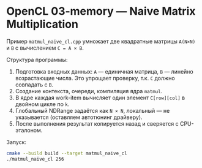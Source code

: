 # OpenCL 03-memory — Naive Matrix Multiplication

Пример `matmul_naive_cl.cpp` умножает две квадратные матрицы `A(N×N)` и `B` с
вычислением `C = A × B`.

Структура программы:
1. Подготовка входных данных: `A` — единичная матрица, `B` — линейно
   возрастающие числа. Это упрощает проверку, т.к. `C` должно совпадать с `B`.
2. Создание контекста, очереди, компиляция ядра `matmul`.
3. В ядре каждая work-item вычисляет один элемент `C[row][col]` в
   двойном цикле по `k`.
4. Глобальный NDRange задаётся как `N × N`, локальный — не указывается (оставляем
   автотюнинг драйверу).
5. После выполнения результат копируется назад и сверяется с CPU-эталоном.

Запуск:
```bash
cmake --build build --target matmul_naive_cl
./matmul_naive_cl 256
``` 